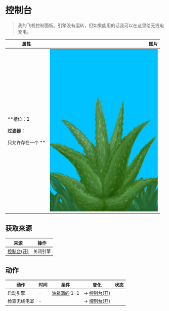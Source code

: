 # 控制台  
> 我的飞机控制面板。引擎没有运转，但如果能用的话我可以在这里给无线电充电。  
  
  属性  |   图片   
 ----  |  ----:   
 **槽位：**1<br><br>**过滤器：**<br><br>** 只允许存在一个 **  |  ![](Sprite/AloeVera.png)   
  
## 获取来源  
来源  |  操作  
----  |  ----  
[控制台(开)](ControlPanelOn.md)  |  关闭引擎  
## 动作  
动作  |  时间  |  条件  |  变化  |  状态  
----  |  ----  |  ----  |  ----  |  ----  
启动引擎<br>  |  -  |  [油箱满的](FuelTankFull.md):1-1  |  → [控制台(开)](ControlPanelOn.md)<br>  |    
检查无线电室<br>  |  -  |    |  → [控制台(开)](ControlPanelOn.md)<br>  |    
